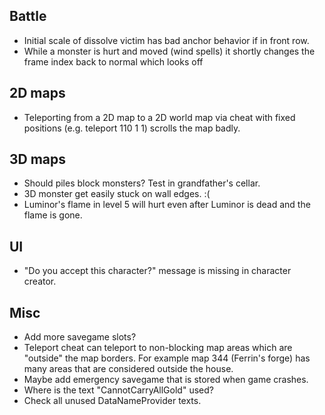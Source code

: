 ## Battle

- Initial scale of dissolve victim has bad anchor behavior if in front row.
- While a monster is hurt and moved (wind spells) it shortly changes the frame index back to normal which looks off


## 2D maps

- Teleporting from a 2D map to a 2D world map via cheat with fixed positions (e.g. teleport 110 1 1) scrolls the map badly.


## 3D maps

- Should piles block monsters? Test in grandfather's cellar.
- 3D monster get easily stuck on wall edges. :(
- Luminor's flame in level 5 will hurt even after Luminor is dead and the flame is gone.


## UI

- "Do you accept this character?" message is missing in character creator.


## Misc

- Add more savegame slots?
- Teleport cheat can teleport to non-blocking map areas which are "outside" the map borders.
  For example map 344 (Ferrin's forge) has many areas that are considered outside the house.
- Maybe add emergency savegame that is stored when game crashes.
- Where is the text "CannotCarryAllGold" used?
- Check all unused DataNameProvider texts.
